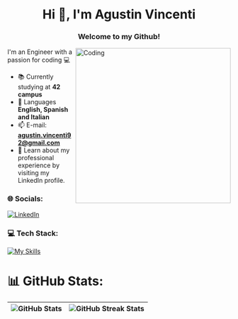 <h1 align="center">Hi 👋, I'm Agustin Vincenti</h1>
<h3 align="center">Welcome to my Github!</h3>
<img align="right" alt="Coding" height="350" src="https://i.giphy.com/media/dB15acdZ12Z7JJ6lOC/giphy.webp">

  
I'm an Engineer with a passion for coding :computer:  
  
- :books: Currently studying at **42 campus**
- :large_blue_diamond: Languages **English, Spanish and Italian**
- 📫 E-mail: **agustin.vincenti92@gmail.com**
- 📄 Learn about my professional experience by visiting my LinkedIn profile.

### 🌐 Socials:

[![LinkedIn](https://skillicons.dev/icons?i=linkedin)](https://www.linkedin.com/in/agustin-vincenti-65aa54162/)

### 💻 Tech Stack:
[![My Skills](https://skillicons.dev/icons?i=c,py,js,git,bash,html,css,sass,gulp)](https://skillicons.dev)

# 📊 GitHub Stats:
| ![GitHub Stats](https://github-readme-stats.vercel.app/api?username=vincenag&theme=swift&hide_border=false&include_all_commits=false&count_private=true) | ![GitHub Streak Stats](https://github-readme-streak-stats.herokuapp.com/?user=vincenag&theme=swift&hide_border=false) |
| --- | --- |
